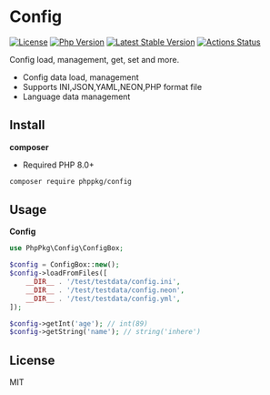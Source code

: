 # Config

[![License](https://img.shields.io/packagist/l/phppkg/config.svg?style=flat-square)](LICENSE)
[![Php Version](https://img.shields.io/badge/php-%3E=8.0-brightgreen.svg?maxAge=2592000)](https://packagist.org/packages/phppkg/config)
[![Latest Stable Version](http://img.shields.io/packagist/v/phppkg/config.svg)](https://packagist.org/packages/phppkg/config)
[![Actions Status](https://github.com/phppkg/easytpl/workflows/Unit-Tests/badge.svg)](https://github.com/phppkg/easytpl/actions)

Config load, management, get, set and more.

- Config data load, management
- Supports INI,JSON,YAML,NEON,PHP format file
- Language data management

## Install

**composer**

- Required PHP 8.0+

```bash
composer require phppkg/config
```

## Usage

**Config**

```php
use PhpPkg\Config\ConfigBox;

$config = ConfigBox::new();
$config->loadFromFiles([
    __DIR__ . '/test/testdata/config.ini',
    __DIR__ . '/test/testdata/config.neon',
    __DIR__ . '/test/testdata/config.yml',
]);

$config->getInt('age'); // int(89)
$config->getString('name'); // string('inhere')
```

## License

MIT
